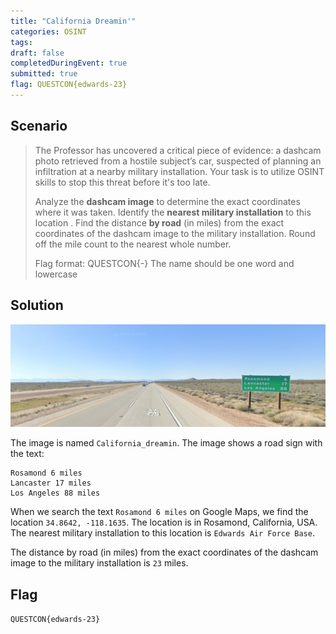 ```yaml
---
title: "California Dreamin'"
categories: OSINT
tags: 
draft: false
completedDuringEvent: true
submitted: true
flag: QUESTCON{edwards-23}
---
```

## Scenario

> The Professor has uncovered a critical piece of evidence: a dashcam photo retrieved from a hostile subject’s car, suspected of planning an infiltration at a nearby military installation. Your task is to utilize OSINT skills to stop this threat before it's too late.
>
> Analyze the **dashcam image** to determine the exact coordinates where it was taken. Identify the **nearest military installation** to this location . Find the distance **by road** (in miles) from the exact coordinates of the dashcam image to the military installation. Round off the mile count to the nearest whole number.
>
> Flag format: QUESTCON{<Name of airforce base>-<rounded off mile count>} The name should be one word and lowercase

## Solution

![California_dreamin](California_dreamin.png)

The image is named `California_dreamin`. The image shows a road sign with the text:

```
Rosamond 6 miles
Lancaster 17 miles
Los Angeles 88 miles
```

When we search the text `Rosamond 6 miles` on Google Maps, we find the location `34.8642, -118.1635`. The location is in Rosamond, California, USA. The nearest military installation to this location is `Edwards Air Force Base`.

The distance by road (in miles) from the exact coordinates of the dashcam image to the military installation is `23` miles.

## Flag

`QUESTCON{edwards-23}`
